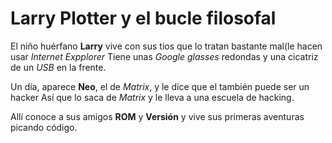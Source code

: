 # Larry Plotter y el bucle filosofal

El niño huérfano **Larry** vive con sus tios que lo tratan bastante mal(le hacen usar *Internet Expplorer*
Tiene unas *Google glasses* redondas y una cicatriz de un *USB* en la frente.

Un día, aparece **Neo**, el de *Matrix*, y le dice que el también puede ser un hacker
Así que lo saca de *Matrix* y le lleva a una escuela de hacking.

Allí conoce a sus amigos **ROM** y **Versión** y vive sus primeras aventuras picando código.
